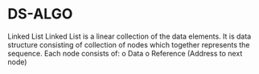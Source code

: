 # DS-ALGO
Linked List
Linked List is a linear collection of the data elements. It is data structure consisting of collection of nodes which together represents the sequence. Each node consists of: o Data o Reference (Address to next node)
